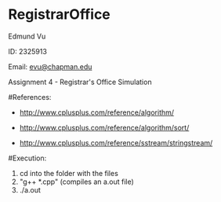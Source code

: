 # RegistrarOffice

Edmund Vu

ID: 2325913

Email: evu@chapman.edu

Assignment 4 - Registrar's Office Simulation

#References:

- http://www.cplusplus.com/reference/algorithm/

- http://www.cplusplus.com/reference/algorithm/sort/

- http://www.cplusplus.com/reference/sstream/stringstream/

#Execution:

1. cd into the folder with the files
2. "g++ *.cpp" (compiles an a.out file)
3. ./a.out
